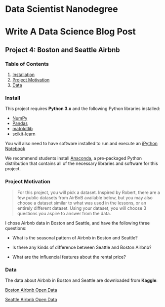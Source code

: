 # Data Scientist Nanodegree
# Write A Data Science Blog Post
## Project 4: Boston and Seattle Airbnb

### Table of Contents

1. [Installation](#installation)
2. [Project Motivation](#motivation)
3. [Data](#files)

### Install

This project requires **Python 3.x** and the following Python libraries installed:

- [NumPy](http://www.numpy.org/)
- [Pandas](http://pandas.pydata.org)
- [matplotlib](http://matplotlib.org/)
- [scikit-learn](http://scikit-learn.org/stable/)

You will also need to have software installed to run and execute an [iPython Notebook](http://ipython.org/notebook.html)

We recommend students install [Anaconda](https://www.continuum.io/downloads), a pre-packaged Python distribution that contains all of the necessary libraries and software for this project.

### Project Motivation

> For this project, you will pick a dataset. Inspired by Robert, there are a few public datasets from AirBnB available below, but you may also choose a dataset similar to what was used in the lessons, or an entirely different dataset. Using your dataset, you will choose 3 questions you aspire to answer from the data.

I chose Airbnb data in Boston and Seattle, and have the following three questions:

- What is the seasonal pattern of Airbnb in Boston and Seattle?

- Is there any kinds of difference between Seattle and Boston Airbnb?

- What are the influencial features about the rental price?

### Data

The data about Airbnb in Boston and Seattle are downloaded from **Kaggle**:

[Boston Airbnb Open Data](https://www.kaggle.com/airbnb/boston)

[Seattle Airbnb Open Data](https://www.kaggle.com/airbnb/seattle/data)
